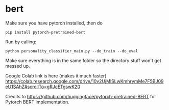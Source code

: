 # bert

Make sure you have pytorch installed, then do
```
pip install pytorch-pretrained-bert
```

Run by calling:
``` 
python personality_classifier_main.py --do_train --do_eval
```

Make sure everything is in the same folder so the directory stuff won't get messed up.

Google Colab link is here (makes it much faster)
https://colab.research.google.com/drive/10v2UjMlSLwKmhrymMe7F5BJ09eU1SAhZ#scrollTo=gRJcETgswK20

Credits to https://github.com/huggingface/pytorch-pretrained-BERT for Pytorch BERT implementation.